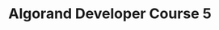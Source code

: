 ---
title: "Algorand Developer Course 5"
description: "Understand what tokens are and the type of tokens that can be created with Algorand SDK. By the end of this module, you will have understand the different types of tokens, how to create an NFT using Algorand SDK, understand what Fractional NFTs are and learned the ARC-0003 standard."
type: "tutorial"
category: "Algorand Protocol Course,Algorand Components,NFT"
difficulty: "Intermediate"
summary: "Learn the various types of tokens and how to create them"
file_path: ""
image: "https://assets-global.website-files.com/5e39e095596498a8b9624af1/5ffca6e3e0d8ad9231cc2af6_Portfolio-course---final.png"
link: "https://drive.google.com/file/d/17uPGdLif3hknOi3kLKTHTli5ZdQbey9N/view"
status: "open"
---